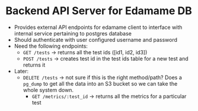 # Backend API Server for Edamame DB

- Provides external API endpoints for edamame client to interface with internal service pertaining to postgres database
- Should authenticate with user configured username and password
- Need the following endpoints:
  - `GET /tests` -> returns all the test ids ([id1, id2, id3])
  - `POST /tests` -> creates test id in the test ids table for a new test and returns it 
- Later:
  - `DELETE /tests` -> not sure if this is the right method/path? Does a `pg_dump` to get all the data into an S3 bucket so we can take the whole system down.
    - `GET /metrics/:test_id` -> returns all the metrics for a particular test
